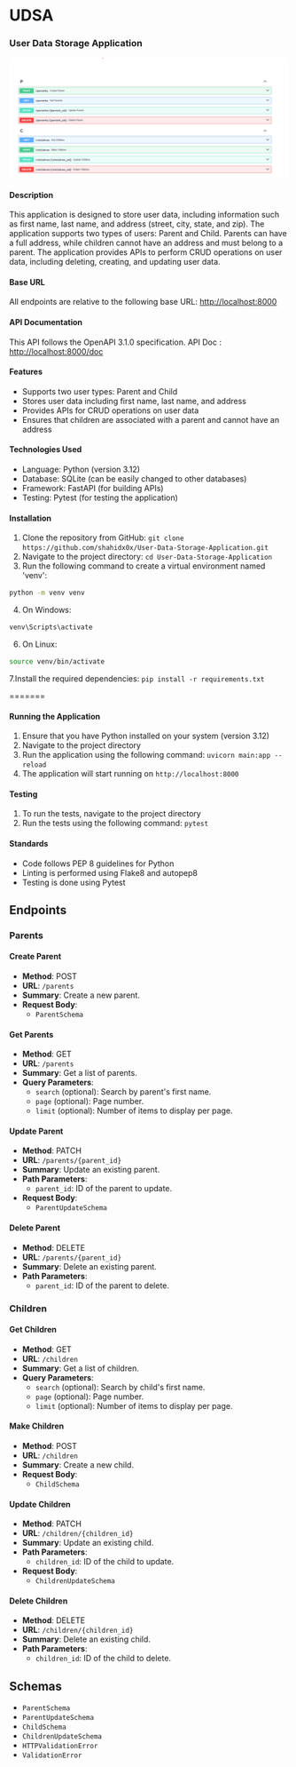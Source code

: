 # UDSA

### User Data Storage Application

![1716061726322](image/README/1716061726322.png)

#### Description

This application is designed to store user data, including information such as first name, last name, and address (street, city, state, and zip). The application supports two types of users: Parent and Child. Parents can have a full address, while children cannot have an address and must belong to a parent. The application provides APIs to perform CRUD operations on user data, including deleting, creating, and updating user data.

#### Base URL

All endpoints are relative to the following base URL: [http://localhost:8000](http://localhost:8000)

#### API Documentation

This API follows the OpenAPI 3.1.0 specification. API Doc : [http://localhost:8000/doc](http://localhost:8000)

#### Features

- Supports two user types: Parent and Child
- Stores user data including first name, last name, and address
- Provides APIs for CRUD operations on user data
- Ensures that children are associated with a parent and cannot have an address

#### Technologies Used

- Language: Python (version 3.12)
- Database: SQLite (can be easily changed to other databases)
- Framework: FastAPI (for building APIs)
- Testing: Pytest (for testing the application)

#### Installation

1. Clone the repository from GitHub: `git clone https://github.com/shahidx0x/User-Data-Storage-Application.git`
2. Navigate to the project directory: `cd User-Data-Storage-Application`
3. Run the following command to create a virtual environment named 'venv':
 ```bash
 python -m venv venv
 ```
4. On Windows:
```bash
venv\Scripts\activate
```
6. On Linux:
```bash
source venv/bin/activate
```
7.Install the required dependencies: `pip install -r requirements.txt`

=======

#### Running the Application

1. Ensure that you have Python installed on your system (version 3.12)
2. Navigate to the project directory
3. Run the application using the following command: `uvicorn main:app --reload`
4. The application will start running on `http://localhost:8000`

#### Testing

1. To run the tests, navigate to the project directory
2. Run the tests using the following command: `pytest`

#### Standards

- Code follows PEP 8 guidelines for Python
- Linting is performed using Flake8 and autopep8
- Testing is done using Pytest

## Endpoints

### Parents

#### Create Parent

- **Method**: POST
- **URL**: `/parents`
- **Summary**: Create a new parent.
- **Request Body**:
  - `ParentSchema`

#### Get Parents

- **Method**: GET
- **URL**: `/parents`
- **Summary**: Get a list of parents.
- **Query Parameters**:
  - `search` (optional): Search by parent's first name.
  - `page` (optional): Page number.
  - `limit` (optional): Number of items to display per page.

#### Update Parent

- **Method**: PATCH
- **URL**: `/parents/{parent_id}`
- **Summary**: Update an existing parent.
- **Path Parameters**:
  - `parent_id`: ID of the parent to update.
- **Request Body**:
  - `ParentUpdateSchema`

#### Delete Parent

- **Method**: DELETE
- **URL**: `/parents/{parent_id}`
- **Summary**: Delete an existing parent.
- **Path Parameters**:
  - `parent_id`: ID of the parent to delete.

### Children

#### Get Children

- **Method**: GET
- **URL**: `/children`
- **Summary**: Get a list of children.
- **Query Parameters**:
  - `search` (optional): Search by child's first name.
  - `page` (optional): Page number.
  - `limit` (optional): Number of items to display per page.

#### Make Children

- **Method**: POST
- **URL**: `/children`
- **Summary**: Create a new child.
- **Request Body**:
  - `ChildSchema`

#### Update Children

- **Method**: PATCH
- **URL**: `/children/{children_id}`
- **Summary**: Update an existing child.
- **Path Parameters**:
  - `children_id`: ID of the child to update.
- **Request Body**:
  - `ChildrenUpdateSchema`

#### Delete Children

- **Method**: DELETE
- **URL**: `/children/{children_id}`
- **Summary**: Delete an existing child.
- **Path Parameters**:
  - `children_id`: ID of the child to delete.

## Schemas

- `ParentSchema`
- `ParentUpdateSchema`
- `ChildSchema`
- `ChildrenUpdateSchema`
- `HTTPValidationError`
- `ValidationError`
